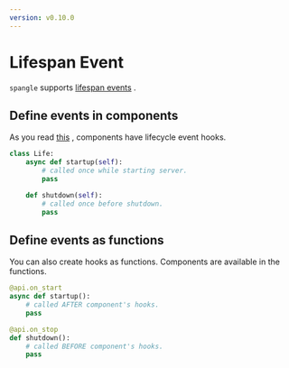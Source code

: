 ```yaml
---
version: v0.10.0
---
```


# Lifespan Event

`spangle` supports [lifespan events](https://asgi.readthedocs.io/en/latest/specs/lifespan.html) .

## Define events in components

As you read [this](component.md) , components have lifecycle event hooks.

```python
class Life:
    async def startup(self):
        # called once while starting server.
        pass

    def shutdown(self):
        # called once before shutdown.
        pass

```

## Define events as functions

You can also create hooks as functions. Components are available in the functions.

```python
@api.on_start
async def startup():
    # called AFTER component's hooks.
    pass

@api.on_stop
def shutdown():
    # called BEFORE component's hooks.
    pass

```
